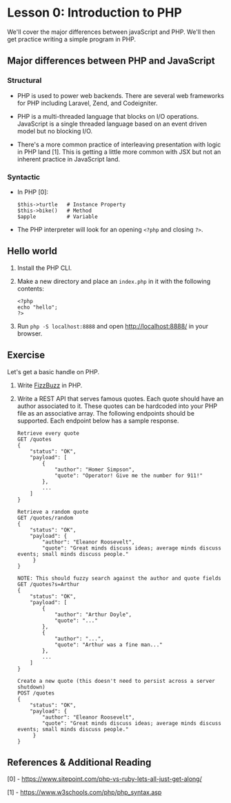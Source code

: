 # Lesson 0:  Introduction to PHP

We'll cover the major differences between javaScript and PHP. We'll then get practice writing a simple program in PHP.

## Major differences between PHP and JavaScript

### Structural

* PHP is used to power web backends. There are several web frameworks for PHP including Laravel, Zend, and Codeigniter. 

* PHP is a multi-threaded language that blocks on I/O operations. JavaScript is a single threaded language based on an event driven model but no blocking I/O.

* There's a more common practice of interleaving presentation with logic in PHP land [1]. This is getting a little more common with JSX but not an inherent practice in JavaScript land.

### Syntactic

* In PHP [0]:

    ```
    $this->turtle   # Instance Property
    $this->bike()   # Method
    $apple          # Variable
    ```
    
* The PHP interpreter will look for an opening `<?php` and closing `?>`.

## Hello world

1. Install the PHP CLI.
2. Make a new directory and place an `index.php` in it with the following contents:

    ```
    <?php 
    echo "hello";
    ?>
    ```
3. Run `php -S localhost:8888` and open [http://localhost:8888/](http://localhost:8888/) in your browser.

## Exercise

Let's get a basic handle on PHP.

1. Write [FizzBuzz](http://wiki.c2.com/?FizzBuzzTest) in PHP.
2. Write a REST API that serves famous quotes. Each quote should have an author associated to it. These quotes can be hardcoded into your PHP file as an associative array. The following endpoints should be supported. Each endpoint below has a sample response.

    ```
    Retrieve every quote
    GET /quotes
    {
        "status": "OK",
        "payload": [
            {
                "author": "Homer Simpson",
                "quote": "Operator! Give me the number for 911!"
            },
            ...
        ]
    }

    Retrieve a random quote
    GET /quotes/random
    {
        "status": "OK",
        "payload": {
            "author": "Eleanor Roosevelt",
            "quote": "Great minds discuss ideas; average minds discuss events; small minds discuss people."
         }
    }

    NOTE: This should fuzzy search against the author and quote fields
    GET /quotes?s=Arthur
    {
        "status": "OK",
        "payload": [
            {
                "author": "Arthur Doyle",
                "quote": "..."
            },
            {
                "author": "...",
                "quote": "Arthur was a fine man..."
            },            
            ...
        ]
    }

    Create a new quote (this doesn't need to persist across a server shutdown)
    POST /quotes
    {
        "status": "OK",
        "payload": {
            "author": "Eleanor Roosevelt",
            "quote": "Great minds discuss ideas; average minds discuss events; small minds discuss people."
         }
    }
    ```

## References & Additional Reading

[0] - https://www.sitepoint.com/php-vs-ruby-lets-all-just-get-along/

[1] - https://www.w3schools.com/php/php_syntax.asp